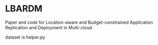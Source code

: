 # LBARDM

Paper and code for Location-aware and Budget-constrained Application Replication and Deployment in Multi-cloud.

dataset is helper.py
